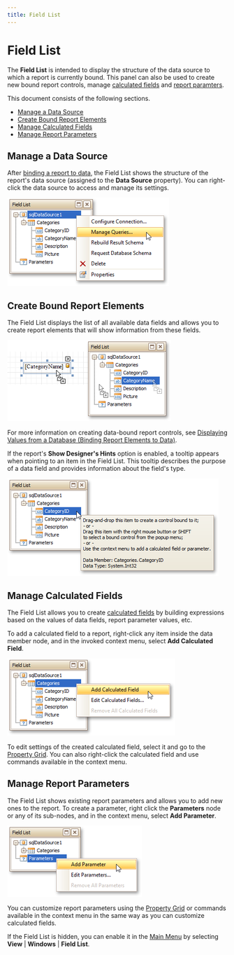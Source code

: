 ```yaml
---
title: Field List
---
```

# Field List
The **Field List** is intended to display the structure of the data source to which a report is currently bound. This panel can also be used to create new bound report controls, manage [calculated fields](../../../../../../interface-elements-for-desktop/articles/report-designer/report-designer-for-winforms/report-editing-basics/add-calculated-fields-to-a-report.md) and [report paramters](../../../../../../interface-elements-for-desktop/articles/report-designer/report-designer-for-winforms/report-editing-basics/add-parameters-to-a-report.md).

This document consists of the following sections.
* [Manage a Data Source](#datasource)
* [Create Bound Report Elements](#binding)
* [Manage Calculated Fields](#calcfields)
* [Manage Report Parameters](#parameters)

## Manage a Data Source<a name="datasource"/>
After [binding a report to data](../../../../../../interface-elements-for-desktop/articles/report-designer/report-designer-for-winforms/create-reports/binding-a-report-to-data.md), the Field List shows the structure of the report's data source (assigned to the **Data Source** property). You can right-click the data source to access and manage its settings.

![eud-win-reports-field-list-manage-queries](../../../../../images/Img126954.png)

## <a name="binding"/>Create Bound Report Elements
The Field List displays the list of all available data fields and allows you to create report elements that will show information from these fields.

![eud-win-reports-field-list-drop-field](../../../../../images/Img126955.png)

For more information on creating data-bound report controls, see [Displaying Values from a Database (Binding Report Elements to Data)](../../../../../../interface-elements-for-desktop/articles/report-designer/report-designer-for-winforms/report-editing-basics/displaying-values-from-a-database-(binding-report-elements-to-data).md).

If the report's **Show Designer's Hints** option is enabled, a tooltip appears when pointing to an item in the Field List. This tooltip describes the purpose of a data field and provides information about the field's type.

![EUD_WinReportDesigner_FieldListTooltip](../../../../../images/Img124977.png)

## <a name="calcfields"/>Manage Calculated Fields
The Field List allows you to create [calculated fields](../../../../../../interface-elements-for-desktop/articles/report-designer/report-designer-for-winforms/report-editing-basics/add-calculated-fields-to-a-report.md) by building expressions based on the values of data fields, report parameter values, etc.

To add a calculated field to a report, right-click any item inside the data member node, and in the invoked context menu, select **Add Calculated Field**.

![eud-win-reports-field-list-add-calc-field](../../../../../images/Img126956.png)

To edit settings of the created calculated field, select it and go to the [Property Grid](../../../../../../interface-elements-for-desktop/articles/report-designer/report-designer-for-winforms/report-designer-reference/report-designer-ui/property-grid.md). You can also right-click the calculated field and use commands available in the context menu.

## <a name="parameters"/>Manage Report Parameters
The Field List shows existing report parameters and allows you to add new ones to the report. To create a parameter, right click the **Parameters** node or any of its sub-nodes, and in the context menu, select **Add Parameter**.

![eud-win-reports-field-list-add-parameter](../../../../../images/Img126957.png)

You can customize report parameters using the [Property Grid](../../../../../../interface-elements-for-desktop/articles/report-designer/report-designer-for-winforms/report-designer-reference/report-designer-ui/property-grid.md) or commands available in the context menu in the same way as you can customize calculated fields.

If the Field List is hidden, you can enable it in the [Main Menu](../../../../../../interface-elements-for-desktop/articles/report-designer/report-designer-for-winforms/report-designer-reference/report-designer-ui/main-menu.md) by selecting **View** | **Windows** | **Field List**.